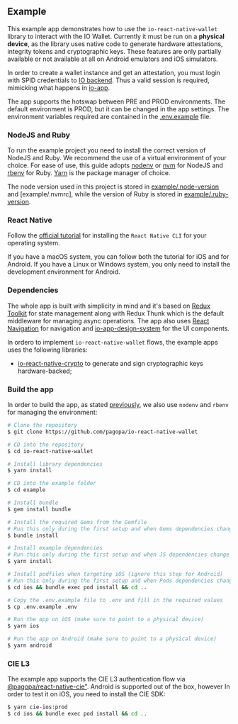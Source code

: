 ## Example

This example app demonstrates how to use the `io-react-native-wallet` library to interact with the IO Wallet.
Currently it must be run on a **physical device**, as the library uses native code to generate hardware attestations, integrity tokens and cryptographic keys. These features are only partially available or not available at all on Android emulators and iOS simulators.

In order to create a wallet instance and get an attestation, you must login with SPID credentials to [IO backend](https://github.com/pagopa/io-backend). Thus a valid session is required, mimicking what happens in [io-app](https://github.com/pagopa/io-app).

The app supports the hotswap between PRE and PROD environments. The default environment is PROD, but it can be changed in the app settings. The environment variables required are contained in the [.env.example](./env.example) file.

### NodeJS and Ruby

To run the example project you need to install the correct version of NodeJS and Ruby.
We recommend the use of a virtual environment of your choice. For ease of use, this guide adopts [nodenv](https://github.com/nodenv/nodenv) or [nvm](https://github.com/nvm-sh/nvm) for NodeJS and [rbenv](https://github.com/rbenv/rbenv) for Ruby.
[Yarn](https://yarnpkg.com/) is the package manager of choice.

The node version used in this project is stored in [example/.node-version](example/.node-version) and [example/.nvmrc],
while the version of Ruby is stored in [example/.ruby-version](.ruby-version).

### React Native

Follow the [official tutorial](https://reactnative.dev/docs/environment-setup?guide=native) for installing the `React Native CLI` for your operating system.

If you have a macOS system, you can follow both the tutorial for iOS and for Android. If you have a Linux or Windows system, you only need to install the development environment for Android.

### Dependencies

The whole app is built with simplicity in mind and it's based on [Redux Toolkit](https://redux-toolkit.js.org/) for state management along with Redux Thunk which is the default middleware for managing async operations.
The app also uses [React Navigation](https://reactnavigation.org/) for navigation and [io-app-design-system](https://github.com/pagopa/io-app-design-system) for the UI components.

In ordero to implement `io-react-native-wallet` flows, the example apps uses the following libraries:

- [io-react-native-crypto](https://github.com/pagopa/io-react-native-crypto) to generate and sign cryptographic keys hardware-backed;

### Build the app

In order to build the app, as stated [previously](#nodejs-and-ruby), we also use `nodenv` and `rbenv` for managing the environment:

```bash
# Clone the repository
$ git clone https://github.com/pagopa/io-react-native-wallet

# CD into the repository
$ cd io-react-native-wallet

# Install library dependencies
$ yarn install

# CD into the example folder
$ cd example

# Install bundle
$ gem install bundle

# Install the required Gems from the Gemfile
# Run this only during the first setup and when Gems dependencies change
$ bundle install

# Install example dependencies
# Run this only during the first setup and when JS dependencies change
$ yarn install

# Install podfiles when targeting iOS (ignore this step for Android)
# Run this only during the first setup and when Pods dependencies change
$ cd ios && bundle exec pod install && cd ..

# Copy the .env.example file to .env and fill in the required values
$ cp .env.example .env

# Run the app on iOS (make sure to point to a physical device)
$ yarn ios

# Run the app on Android (make sure to point to a physical device)
$ yarn android
```

### CIE L3

The example app supports the CIE L3 authentication flow via [@pagopa/react-native-cie"](https://github.com/pagopa/io-cie-sdk). Android is supported out of the box, however In order to test it on iOS, you need to install the CIE SDK:

```bash
$ yarn cie-ios:prod
$ cd ios && bundle exec pod install && cd ..
```
